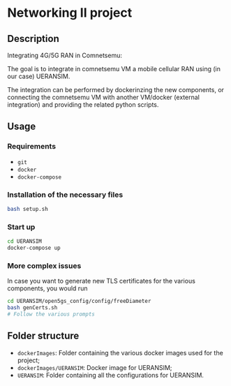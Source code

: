 # Networking II project
## Description
Integrating 4G/5G RAN in Comnetsemu:

The goal is to integrate in comnetsemu VM a mobile cellular RAN using (in our case) UERANSIM.

The integration can be performed by dockerinzing the new components, or connecting the comnetsemu VM with another VM/docker (external integration) and providing the related python scripts.

## Usage
### Requirements
- `git`
- `docker`
- `docker-compose`
### Installation of the necessary files
```bash
bash setup.sh
```
### Start up
```bash
cd UERANSIM
docker-compose up
```

### More complex issues
In case you want to generate new TLS certificates for the various components, you would run
```bash
cd UERANSIM/open5gs_config/config/freeDiameter
bash genCerts.sh
# Follow the various prompts
```

## Folder structure
- `dockerImages`: Folder containing the various docker images used for the project;
- `dockerImages/UERANSIM`: Docker image for UERANSIM;
- `UERANSIM`: Folder containing all the configurations for UERANSIM.
